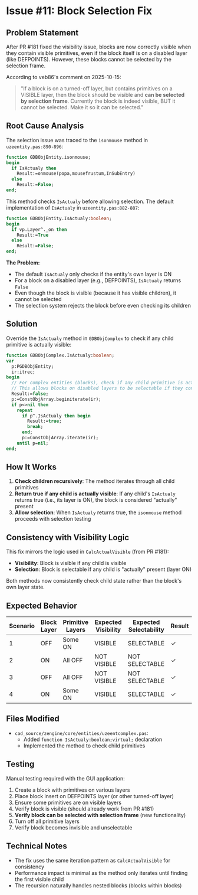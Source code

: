 # Issue #11: Block Selection Fix

## Problem Statement

After PR #181 fixed the visibility issue, blocks are now correctly visible when they contain visible primitives, even if the block itself is on a disabled layer (like DEFPOINTS). However, these blocks cannot be selected by the selection frame.

According to veb86's comment on 2025-10-15:
> "If a block is on a turned-off layer, but contains primitives on a VISIBLE layer, then the block should be visible and **can be selected by selection frame**. Currently the block is indeed visible, BUT it cannot be selected. Make it so it can be selected."

## Root Cause Analysis

The selection issue was traced to the `isonmouse` method in `uzeentity.pas:890-896`:

```pascal
function GDBObjEntity.isonmouse;
begin
  if IsActualy then
    Result:=onmouse(popa,mousefrustum,InSubEntry)
  else
    Result:=False;
end;
```

This method checks `IsActualy` before allowing selection. The default implementation of `IsActualy` in `uzeentity.pas:882-887`:

```pascal
function GDBObjEntity.IsActualy:boolean;
begin
  if vp.Layer^._on then
    Result:=True
  else
    Result:=False;
end;
```

**The Problem:**
- The default `IsActualy` only checks if the entity's own layer is ON
- For a block on a disabled layer (e.g., DEFPOINTS), `IsActualy` returns `False`
- Even though the block is visible (because it has visible children), it cannot be selected
- The selection system rejects the block before even checking its children

## Solution

Override the `IsActualy` method in `GDBObjComplex` to check if any child primitive is actually visible:

```pascal
function GDBObjComplex.IsActualy:boolean;
var
  p:PGDBObjEntity;
  ir:itrec;
begin
  // For complex entities (blocks), check if any child primitive is actually visible
  // This allows blocks on disabled layers to be selectable if they contain visible primitives (fixes issue #11)
  Result:=false;
  p:=ConstObjArray.beginiterate(ir);
  if p<>nil then
    repeat
      if p^.IsActualy then begin
        Result:=true;
        break;
      end;
      p:=ConstObjArray.iterate(ir);
    until p=nil;
end;
```

## How It Works

1. **Check children recursively**: The method iterates through all child primitives
2. **Return true if any child is actually visible**: If any child's `IsActualy` returns true (i.e., its layer is ON), the block is considered "actually" present
3. **Allow selection**: When `IsActualy` returns true, the `isonmouse` method proceeds with selection testing

## Consistency with Visibility Logic

This fix mirrors the logic used in `CalcActualVisible` (from PR #181):
- **Visibility**: Block is visible if any child is visible
- **Selection**: Block is selectable if any child is "actually" present (layer ON)

Both methods now consistently check child state rather than the block's own layer state.

## Expected Behavior

| Scenario | Block Layer | Primitive Layers | Expected Visibility | Expected Selectability | Result |
|----------|-------------|------------------|---------------------|------------------------|--------|
| 1 | OFF | Some ON | VISIBLE | SELECTABLE | ✓ |
| 2 | ON | All OFF | NOT VISIBLE | NOT SELECTABLE | ✓ |
| 3 | OFF | All OFF | NOT VISIBLE | NOT SELECTABLE | ✓ |
| 4 | ON | Some ON | VISIBLE | SELECTABLE | ✓ |

## Files Modified

- `cad_source/zengine/core/entities/uzeentcomplex.pas`:
  - Added `function IsActualy:boolean;virtual;` declaration
  - Implemented the method to check child primitives

## Testing

Manual testing required with the GUI application:
1. Create a block with primitives on various layers
2. Place block insert on DEFPOINTS layer (or other turned-off layer)
3. Ensure some primitives are on visible layers
4. Verify block is visible (should already work from PR #181)
5. **Verify block can be selected with selection frame** (new functionality)
6. Turn off all primitive layers
7. Verify block becomes invisible and unselectable

## Technical Notes

- The fix uses the same iteration pattern as `CalcActualVisible` for consistency
- Performance impact is minimal as the method only iterates until finding the first visible child
- The recursion naturally handles nested blocks (blocks within blocks)
